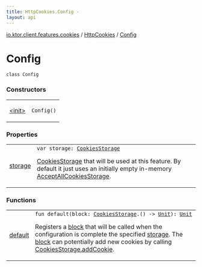```yaml
---
title: HttpCookies.Config - 
layout: api
---
```


<div class='api-docs-breadcrumbs'><a href="../../index.html">io.ktor.client.features.cookies</a> / <a href="../index.html">HttpCookies</a> / <a href="./index.html">Config</a></div>

# Config

<div class="signature"><code><span class="keyword">class </span><span class="identifier">Config</span></code></div>

### Constructors

<table class="api-docs-table">
<tbody>
<tr>
<td markdown="1">

<a href="-init-.html">&lt;init&gt;</a>


</td>
<td markdown="1">
<div class="signature"><code><span class="identifier">Config</span><span class="symbol">(</span><span class="symbol">)</span></code></div>

</td>
</tr>
</tbody>
</table>

### Properties

<table class="api-docs-table">
<tbody>
<tr>
<td markdown="1">

<a href="storage.html">storage</a>


</td>
<td markdown="1">
<div class="signature"><code><span class="keyword">var </span><span class="identifier">storage</span><span class="symbol">: </span><a href="../../-cookies-storage/index.html"><span class="identifier">CookiesStorage</span></a></code></div>

<a href="../../-cookies-storage/index.html">CookiesStorage</a> that will be used at this feature.
By default it just uses an initially empty in-memory <a href="../../-accept-all-cookies-storage/index.html">AcceptAllCookiesStorage</a>.


</td>
</tr>
</tbody>
</table>

### Functions

<table class="api-docs-table">
<tbody>
<tr>
<td markdown="1">

<a href="default.html">default</a>


</td>
<td markdown="1">
<div class="signature"><code><span class="keyword">fun </span><span class="identifier">default</span><span class="symbol">(</span><span class="parameterName" id="io.ktor.client.features.cookies.HttpCookies.Config$default(kotlin.Function1((io.ktor.client.features.cookies.CookiesStorage, kotlin.Unit)))/block">block</span><span class="symbol">:</span>&nbsp;<a href="../../-cookies-storage/index.html"><span class="identifier">CookiesStorage</span></a><span class="symbol">.</span><span class="symbol">(</span><span class="symbol">)</span>&nbsp;<span class="symbol">-&gt;</span>&nbsp;<a href="https://kotlinlang.org/api/latest/jvm/stdlib/kotlin/-unit/index.html"><span class="identifier">Unit</span></a><span class="symbol">)</span><span class="symbol">: </span><a href="https://kotlinlang.org/api/latest/jvm/stdlib/kotlin/-unit/index.html"><span class="identifier">Unit</span></a></code></div>

Registers a <a href="default.html#io.ktor.client.features.cookies.HttpCookies.Config$default(kotlin.Function1((io.ktor.client.features.cookies.CookiesStorage, kotlin.Unit)))/block">block</a> that will be called when the configuration is complete the specified <a href="storage.html">storage</a>.
The <a href="default.html#io.ktor.client.features.cookies.HttpCookies.Config$default(kotlin.Function1((io.ktor.client.features.cookies.CookiesStorage, kotlin.Unit)))/block">block</a> can potentially add new cookies by calling <a href="../../-cookies-storage/add-cookie.html">CookiesStorage.addCookie</a>.


</td>
</tr>
</tbody>
</table>
